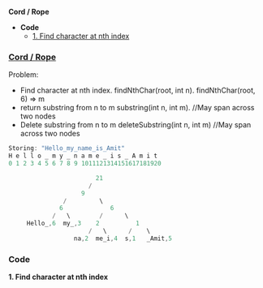**Cord / Rope**
- **Code**
  - [1. Find character at nth index](#f)

### [Cord / Rope](/DS_Questions/Data_Structures/Trees/BinaryTree)
Problem:
- Find character at nth index. findNthChar(root, int n). findNthChar(root, 6) => m
- return substring from n to m substring(int n, int m). //May span across two nodes
- Delete substring from n to m deleteSubstring(int n, int m) //May span across two nodes
```c
Storing: "Hello_my_name_is_Amit"
H e l l o _ m y _ n a m e _ i s _ A m i t
0 1 2 3 4 5 6 7 8 9 1011121314151617181920

                        21
                      /    
                    9
               /         \
              6             6
            /   \        /      \
     Hello_,6  my_,3    2          1
                      /   \      /    \
                  na,2  me_i,4  s,1   _Amit,5 
```

### Code
<a name=f></a>
**1. Find character at nth index**
```c

```
